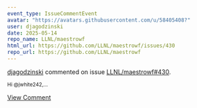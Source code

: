 ```yaml
---
event_type: IssueCommentEvent
avatar: "https://avatars.githubusercontent.com/u/58405408?"
user: djagodzinski
date: 2025-05-14
repo_name: LLNL/maestrowf
html_url: https://github.com/LLNL/maestrowf/issues/430
repo_url: https://github.com/LLNL/maestrowf
---
```


<a href='https://github.com/djagodzinski' target='_blank'>djagodzinski</a> commented on issue <a href='https://github.com/LLNL/maestrowf/issues/430' target='_blank'>LLNL/maestrowf#430</a>.

<small>Hi @jwhite242,...</small>

<a href='https://github.com/LLNL/maestrowf/issues/430' target='_blank'>View Comment</a>